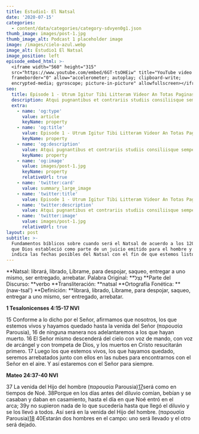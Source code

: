 ```yaml
---
title: Estudio1- El Natsal
date: '2020-07-15'
categories:
  - content/data/categories/category-sdvyen0g1.json
thumb_image: images/post-1.jpg
thumb_image_alt: Podcast 1 placeholder image
image: /images/cielo-azul.webp
image_alt: Estudio1 El Natsal
image_position: left
episode_embed_html: >-
  <iframe width="560" height="315"
  src="https://www.youtube.com/embed/6GT-tsOHEiw" title="YouTube video player"
  frameborder="0" allow="accelerometer; autoplay; clipboard-write;
  encrypted-media; gyroscope; picture-in-picture" allowfullscreen></iframe>
seo:
  title: Episode 1 - Utrum Igitur Tibi Litteram Videor An Totas Paginas
  description: Atqui pugnantibus et contrariis studiis consiliisque semper utens nihil
  extra:
    - name: 'og:type'
      value: article
      keyName: property
    - name: 'og:title'
      value: Episode 1 - Utrum Igitur Tibi Litteram Videor An Totas Paginas
      keyName: property
    - name: 'og:description'
      value: Atqui pugnantibus et contrariis studiis consiliisque semper utens nihil
      keyName: property
    - name: 'og:image'
      value: images/post-1.jpg
      keyName: property
      relativeUrl: true
    - name: 'twitter:card'
      value: summary_large_image
    - name: 'twitter:title'
      value: Episode 1 - Utrum Igitur Tibi Litteram Videor An Totas Paginas
    - name: 'twitter:description'
      value: Atqui pugnantibus et contrariis studiis consiliisque semper utens nihil
    - name: 'twitter:image'
      value: images/post-1.jpg
      relativeUrl: true
layout: post
subtitle: >-
  Fundamentos bíblicos sobre cuando será el Natsal de acuerdo a los 120 jubileos
  que Dios estableció como parte de un juicio emitido para el hombre y que nos
  indica las fechas posibles del Natsal con el fin de que estemos listos.
---
```

**Natsal: librará, librado, Líbrame, para despojar, saqueo, entregar a uno mismo, ser entregado, arrebatar. Palabra Original: **נָצַל
**Parte del Discurso: **verbo
**Transliteración: **natsal
**Ortografía Fonética: **(naw-tsal')
**Definición: **librará, librado, Líbrame, para despojar, saqueo, entregar a uno mismo, ser entregado, arrebatar.

**1 Tesalonicenses 4:15-17 NVI**

15 Conforme a lo dicho por el Señor, afirmamos que nosotros, los que estemos vivos y hayamos quedado hasta la venida del Señor (παρουσία Parousia), 16​ de ninguna manera nos adelantaremos a los que hayan muerto. 16 El Señor mismo descenderá del cielo con voz de mando, con voz de arcángel y con trompeta de Dios, y los muertos en Cristo resucitarán primero. 17 Luego los que estemos vivos, los que hayamos quedado, seremos arrebatados junto con ellos en las nubes para encontrarnos con el Señor en el aire. Y así estaremos con el Señor para siempre.

**Mateo 24:37-40 NVI**

37 La venida del Hijo del hombre (παρουσία Parousia)[17](https://es.wikipedia.org/wiki/Arrebatamiento#cite_note-17)​ será como en tiempos de Noé. 38Porque en los días antes del diluvio comían, bebían y se casaban y daban en casamiento, hasta el día en que Noé entró en el arca; 39y no supieron nada de lo que sucedería hasta que llegó el diluvio y se los llevó a todos. Así será en la venida del Hijo del hombre. (παρουσία Parousia)[18](https://es.wikipedia.org/wiki/Arrebatamiento#cite_note-18)​ 40Estarán dos hombres en el campo: uno será llevado y el otro será dejado.


